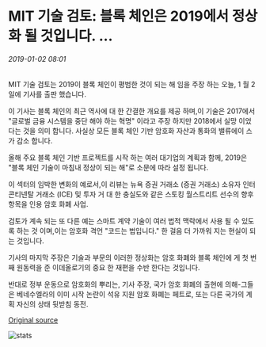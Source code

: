 # MIT 기술 검토: 블록 체인은 2019에서 정상화 될 것입니다. ...

###### 2019-01-02 08:01

MIT 기술 검토는 2019이 블록 체인이 평범한 것이 되는 해 임을 주장 하는 오늘, 1 월 2 일에 기사를 출판 했습니다.

이 기사는 블록 체인의 최근 역사에 대 한 간결한 개요를 제공 하며,이 기술은 2017에서 "글로벌 금융 시스템을 중단 해야 하는 혁명" 이라고 주장 하지만 2018에서 실망 이었다는 것을 의미 합니다. 사실상 모든 블록 체인 기반 암호화 자산과 통화의 밸류에이 스가 감소 합니다.

올해 주요 블록 체인 기반 프로젝트를 시작 하는 여러 대기업의 계획과 함께, 2019은 "블록 체인 기술이 마침내 정상이 되는 해"로 소문에 따라 설정 됩니다.

이 섹터의 임박한 변화의 예로서,이 리뷰는 뉴욕 증권 거래소 (증권 거래소) 소유자 인터 콘티넨탈 거래소 (ICE) 및 투자 거 대 한 충실도와 같은 스토킹 월스트리트 선수의 향후 항목을 인용 암호 화폐 사업.

검토가 계속 되는 또 다른 예는 스마트 계약 기술이 여러 법적 맥락에서 사용 될 수 있도록 하는 것 이며,이는 암호화 격언 "코드는 법입니다." 한 걸음 더 가까워 지는 현실이 되는 것입니다.

기사의 마지막 주장은 기술과 부문의 이러한 정상화는 암호 화폐와 블록 체인에 게 첫 번째 원동력을 준 이데올로기의 중요 한 재편을 수반 한다는 것입니다.

반대로 정부 운동으로 암호화의 뿌리는, 기사 주장, 국가 암호 화폐의 출현에 의해-그들은 베네수엘라의 이미 시작 논란이 석유 지원 암호 화폐는 페트로, 또는 다른 국가의 계획 자신의 상태 뒷받침 동전.

[Original source](https://cointelegraph.com/news/mit-technology-review-blockchain-will-become-normalized-in-2019)

![stats](https://c.statcounter.com/11760860/0/a89fa40b/1/ "stats")
